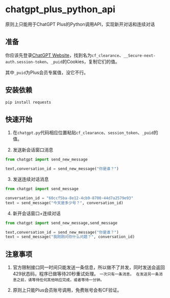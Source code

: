 # chatgpt_plus_python_api
原则上只能用于ChatGPT Plus的Python调用API，实现新开对话和连续对话

## 准备

你应该先登录[ChatGPT Website](https://chat.openai.com/chat)，找到名为`cf_clearance`、`__Secure-next-auth.session-token`、`_puid`的Cookies，复制它们的值。

其中`_puid`为Plus会员专属值，没它不行。

## 安装依赖

``` bash
pip install requests
```

## 快速开始

1. 在`chatgpt.py`代码相应位置粘贴`cf_clearance`、`session_token`、`_puid`的值。

2. 发送新会话窗口消息
  ``` python
  from chatgpt import send_new_message

  text,conversation_id = send_new_message("你是谁？")
  ```

3. 发送连续对话消息
  ``` python
  from chatgpt import send_message

  conversation_id = "60ccf5ba-8e12-4cb9-8700-44d7a2579e93"
  text = send_message("今天是多少号？", conversation_id)
  ```

4. 新开会话窗口+连续对话
  ``` python
  from chatgpt import send_new_message,send_message
  
  text,conversation_id = send_new_message("你是谁？")
  text = send_message("我刚刚问你什么问题？", conversation_id)
  ```

## 注意事项

1. 官方限制接口同一时间只能发送一条信息，所以做不了并发，同时发送会返回429状态码，程序已做等待20秒重试处理。
  `一次只有一条消息。 在发送另一条消息之前，请等待任何其他响应完成，或者等待一分钟。`

2. 原则上只能Plus会员账号调用，免费账号会有CF验证。
